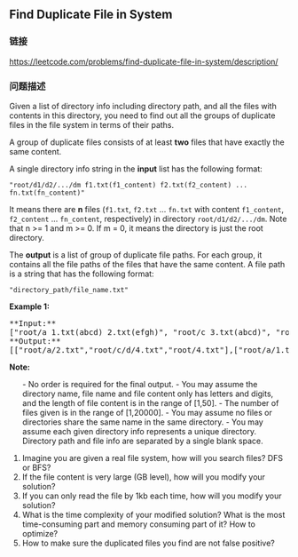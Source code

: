 ## Find Duplicate File in System  
### 链接  
https://leetcode.com/problems/find-duplicate-file-in-system/description/  
### 问题描述
Given a list of directory info including directory path, and all the files with contents in this directory, you need to find out all the groups of duplicate files in the file system in terms of their paths.

A group of duplicate files consists of at least **two** files that have exactly the same content.

A single directory info string in the **input** list has the following format: 

`"root/d1/d2/.../dm f1.txt(f1_content) f2.txt(f2_content) ... fn.txt(fn_content)"`<br>

It means there are **n** files (`f1.txt`, `f2.txt` ... `fn.txt` with content `f1_content`, `f2_content` ... `fn_content`, respectively) in directory `root/d1/d2/.../dm`. Note that n >= 1 and m >= 0. If m = 0, it means the directory is just the root directory.

The **output** is a list of group of duplicate file paths. For each group, it contains all the file paths of the files that have the same content. A file path is a string that has the following format: 

`"directory_path/file_name.txt"`

**Example 1:**<br />
<pre>
**Input:**
["root/a 1.txt(abcd) 2.txt(efgh)", "root/c 3.txt(abcd)", "root/c/d 4.txt(efgh)", "root 4.txt(efgh)"]
**Output:**  
[["root/a/2.txt","root/c/d/4.txt","root/4.txt"],["root/a/1.txt","root/c/3.txt"]]
</pre>


**Note:**<br>
<ol>
- No order is required for the final output.
- You may assume the directory name, file name and file content only has letters and digits, and the length of file content is in the range of [1,50].
- The number of files given is in the range of [1,20000].
- You may assume no files or directories share the same name in the same directory.
- You may assume each given directory info represents a unique directory. Directory path and file info are separated by a single blank space.
</ol>


1.  Imagine you are given a real file system, how will you search files? DFS or BFS?
1.  If the file content is very large (GB level), how will you modify your solution?
1.  If you can only read the file by 1kb each time, how will you modify your solution?
1.  What is the time complexity of your modified solution? What is the most time-consuming part and memory consuming part of it? How to optimize?
1.  How to make sure the duplicated files you find are not false positive?
